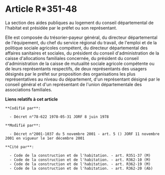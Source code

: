 # Article R*351-48

La section des aides publiques au logement du conseil départemental de l'habitat est présidée par le préfet ou son
représentant.

Elle est composée du trésorier-payeur général, du directeur départemental de l'équipement, du chef du service régional du
travail, de l'emploi et de la politique sociale agricoles compétent, du directeur départemental des affaires sanitaires et
sociales, du président du conseil d'administration de la caisse d'allocations familiales concernée, du président du conseil
d'administration de la caisse de mutualité sociale agricole compétente ou de leurs représentants respectifs, de deux
représentants des usagers désignés par le préfet sur proposition des organisations les plus représentatives au niveau du
département, d'un représentant désigné par le conseil général et d'un représentant de l'union départementale des associations
familiales.

**Liens relatifs à cet article**

	**Codifié par**:

	  - Décret n°78-622 1978-05-31 JORF 8 juin 1978

	**Modifié par**:

	  - Décret n°2001-1037 du 5 novembre 2001 - art. 5 () JORF 11 novembre 2001 en vigueur le 1er décembre 2001

	**Cité par**:

	  - Code de la construction et de l'habitation. - art. R351-37 (M)
	  - Code de la construction et de l'habitation. - art. R362-10 (M)
	  - Code de la construction et de l'habitation. - art. R362-19 (M)
	  - Code de la construction et de l'habitation. - art. R362-20 (Ab)
